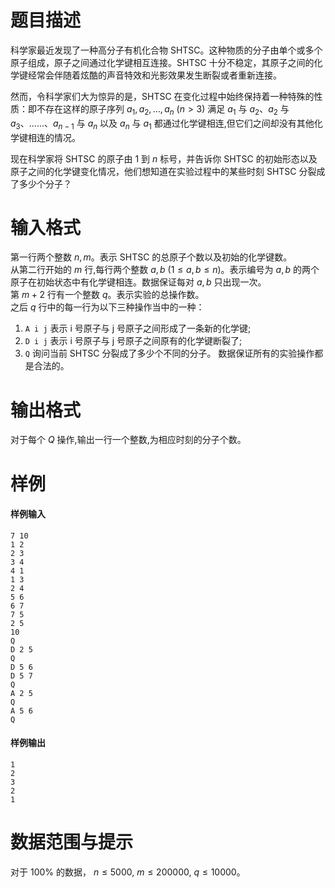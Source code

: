 
# 题目描述

科学家最近发现了一种高分子有机化合物 SHTSC。这种物质的分子由单个或多个原子组成，原子之间通过化学键相互连接。SHTSC 十分不稳定，其原子之间的化学键经常会伴随着炫酷的声音特效和光影效果发生断裂或者重新连接。

然而，令科学家们大为惊异的是，SHTSC 在变化过程中始终保持着一种特殊的性质：即不存在这样的原子序列 $a_1,a_2,\ldots,a_n \ (n>3)$ 满足 $a_1$ 与 $a_2$、$a_2$ 与 $a_3$、......、$a_{n-1}$ 与 $a_n$ 以及 $a_n$ 与 $a_1$ 都通过化学键相连,但它们之间却没有其他化学键相连的情况。

现在科学家将 SHTSC 的原子由 $1$ 到 $n$ 标号，并告诉你 SHTSC 的初始形态以及原子之间的化学键变化情况，他们想知道在实验过程中的某些时刻 SHTSC 分裂成了多少个分子？

# 输入格式

第一行两个整数 $n, m$。表示 SHTSC 的总原子个数以及初始的化学键数。  
从第二行开始的 $m$ 行,每行两个整数 $a, b \ (1 \leq a,b \leq n)$。表示编号为 $a, b$ 的两个原子在初始状态中有化学键相连。数据保证每对 $a, b$ 只出现一次。  
第 $m+2$ 行有一个整数 $q$。表示实验的总操作数。  
之后 $q$ 行中的每一行为以下三种操作当中的一种：
1. ``A i j`` 表示 i 号原子与 j 号原子之间形成了一条新的化学键;
2. ``D i j`` 表示 i 号原子与 j 号原子之间原有的化学键断裂了;
3. ``Q`` 询问当前 SHTSC 分裂成了多少个不同的分子。
数据保证所有的实验操作都是合法的。

# 输出格式

对于每个 $Q$ 操作,输出一行一个整数,为相应时刻的分子个数。

# 样例

#### 样例输入
```plain
7 10 
1 2 
2 3 
3 4 
4 1 
1 3 
2 4 
5 6 
6 7 
7 5 
2 5 
10 
Q 
D 2 5 
Q 
D 5 6 
D 5 7 
Q 
A 2 5 
Q 
A 5 6 
Q
```

#### 样例输出
```plain
1
2
3
2
1
```

# 数据范围与提示

对于 $100\%$ 的数据， $n \leq 5000,\ m \leq 200000,\ q \leq 10000$。

